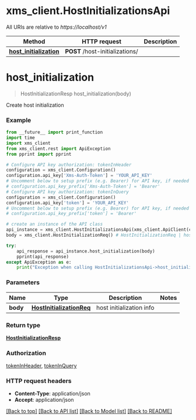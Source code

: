 # xms_client.HostInitializationsApi

All URIs are relative to *https://localhost/v1*

Method | HTTP request | Description
------------- | ------------- | -------------
[**host_initialization**](HostInitializationsApi.md#host_initialization) | **POST** /host-initializations/ | 


# **host_initialization**
> HostInitializationResp host_initialization(body)



Create host initialization

### Example
```python
from __future__ import print_function
import time
import xms_client
from xms_client.rest import ApiException
from pprint import pprint

# Configure API key authorization: tokenInHeader
configuration = xms_client.Configuration()
configuration.api_key['Xms-Auth-Token'] = 'YOUR_API_KEY'
# Uncomment below to setup prefix (e.g. Bearer) for API key, if needed
# configuration.api_key_prefix['Xms-Auth-Token'] = 'Bearer'
# Configure API key authorization: tokenInQuery
configuration = xms_client.Configuration()
configuration.api_key['token'] = 'YOUR_API_KEY'
# Uncomment below to setup prefix (e.g. Bearer) for API key, if needed
# configuration.api_key_prefix['token'] = 'Bearer'

# create an instance of the API class
api_instance = xms_client.HostInitializationsApi(xms_client.ApiClient(configuration))
body = xms_client.HostInitializationReq() # HostInitializationReq | host initialization info

try:
    api_response = api_instance.host_initialization(body)
    pprint(api_response)
except ApiException as e:
    print("Exception when calling HostInitializationsApi->host_initialization: %s\n" % e)
```

### Parameters

Name | Type | Description  | Notes
------------- | ------------- | ------------- | -------------
 **body** | [**HostInitializationReq**](HostInitializationReq.md)| host initialization info | 

### Return type

[**HostInitializationResp**](HostInitializationResp.md)

### Authorization

[tokenInHeader](../README.md#tokenInHeader), [tokenInQuery](../README.md#tokenInQuery)

### HTTP request headers

 - **Content-Type**: application/json
 - **Accept**: application/json

[[Back to top]](#) [[Back to API list]](../README.md#documentation-for-api-endpoints) [[Back to Model list]](../README.md#documentation-for-models) [[Back to README]](../README.md)

